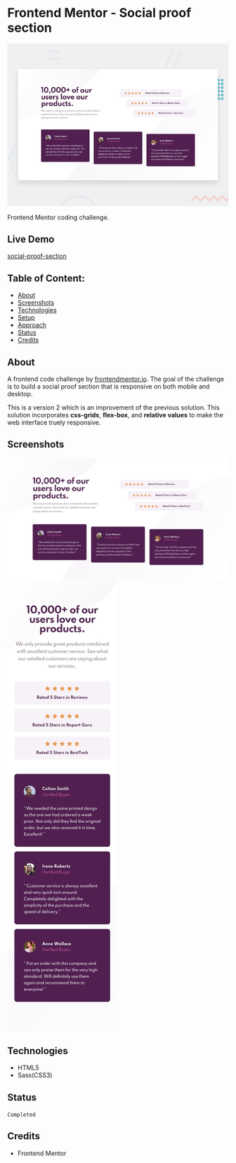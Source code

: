 # Frontend Mentor - Social proof section

![Design preview for the Social proof section coding challenge](./design/desktop-preview.jpg)

Frontend Mentor coding challenge.

## Live Demo

[social-proof-section](https://vb-social-proof-section.netlify.app/)

## Table of Content:

- [About](#about)
- [Screenshots](#screenshots)
- [Technologies](#technologies)
- [Setup](#setup)
- [Approach](#approach)
- [Status](#status)
- [Credits](#credits)

## About

A frontend code challenge by [frontendmentor.io](https://frontendmentor.io). The goal of the challenge is to build a social proof section that is responsive on both mobile and desktop.

This is a version 2 which is an improvement of the previous solution. This solution incorporates **css-grids**, **flex-box**, and **relative values** to make the web interface truely responsive.

## Screenshots

![Desktop version](./design/desktop-design.jpg)
![Mobile version](./design/mobile-design.jpg)

## Technologies

- HTML5
- Sass(CSS3)

## Status

`Completed`

## Credits

- Frontend Mentor
